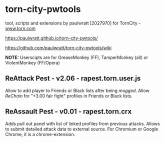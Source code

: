 # torn-city-pwtools
tool, scripts and extensions by paulwratt [2027970] for TornCity - www.torn.com

https://paulwratt.github.io/torn-city-pwtools/

https://github.com/paulwratt/torn-city-pwtools/wiki

**NOTE:** Userscipts are for GreaseMonkey (FF), TamperMonkey (all) or ViolentMonkey (FF/Opera)

## ReAttack Pest - v2.06 - rapest.torn.user.js
Allow to add player to Friends or Black lists after being _mugged_. Allow _ReChain_ for "+3.00 fair fight" profiles in Friends or Black lists.

## ReAssault Pest - v0.01 - rapest.torn.crx
Adds pull out panel with list of linked profiles from previous attacks. Allows to submit detailed attack data to external source. For Chromium or Google Chrome, it is a chrome-extension.
